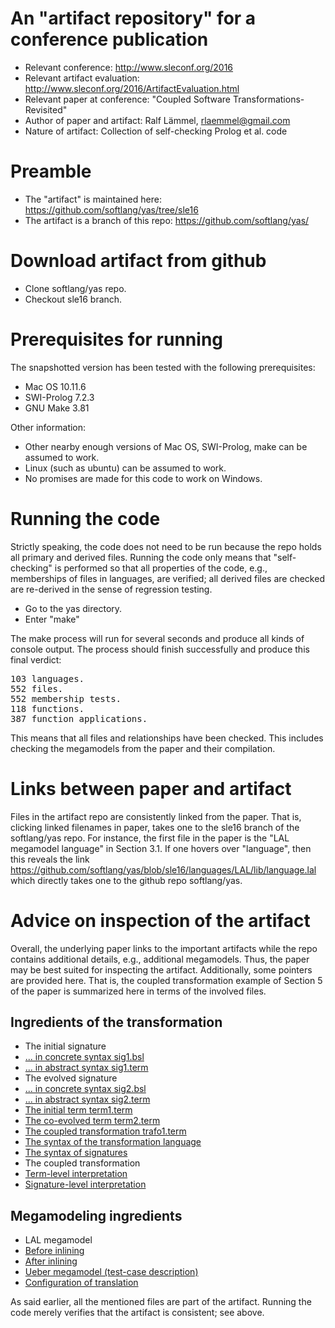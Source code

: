 # An "artifact repository" for a conference publication

* Relevant conference: http://www.sleconf.org/2016
* Relevant artifact evaluation: http://www.sleconf.org/2016/ArtifactEvaluation.html
* Relevant paper at conference: "Coupled Software Transformations-Revisited"
* Author of paper and artifact: Ralf Lämmel, rlaemmel@gmail.com
* Nature of artifact: Collection of self-checking Prolog et al. code

# Preamble

* The "artifact" is maintained here: https://github.com/softlang/yas/tree/sle16
* The artifact is a branch of this repo: https://github.com/softlang/yas/

# Download artifact from github

* Clone softlang/yas repo.
* Checkout sle16 branch.

# Prerequisites for running

The snapshotted version has been tested with the following prerequisites:

* Mac OS 10.11.6
* SWI-Prolog 7.2.3
* GNU Make 3.81

Other information:
* Other nearby enough versions of Mac OS, SWI-Prolog, make can be assumed to work.
* Linux (such as ubuntu) can be assumed to work.
* No promises are made for this code to work on Windows.

# Running the code

Strictly speaking, the code does not need to be run because the repo
holds all primary and derived files. Running the code only means that
"self-checking" is performed so that all properties of the code,
e.g., memberships of files in languages, are verified; all derived
files are checked are re-derived in the sense of regression testing.

* Go to the yas directory.
* Enter "make"

The make process will run for several seconds and produce all kinds of console output.
The process should finish successfully and produce this final verdict:

<pre>
103 languages.
552 files.
552 membership tests.
118 functions.
387 function applications.
</pre>

This means that all files and relationships have been checked.
This includes checking the megamodels from the paper and their compilation.

# Links between paper and artifact

Files in the artifact repo are consistently linked from the
paper. That is, clicking linked filenames in paper, takes one to the
sle16 branch of the softlang/yas repo. For instance, the first file in
the paper is the "LAL megamodel language" in Section 3.1. If one
hovers over "language", then this reveals the link
https://github.com/softlang/yas/blob/sle16/languages/LAL/lib/language.lal
which directly takes one to the github repo softlang/yas.

# Advice on inspection of the artifact

Overall, the underlying paper links to the important artifacts while
the repo contains additional details, e.g., additional
megamodels. Thus, the paper may be best suited for inspecting the
artifact. Additionally, some pointers are provided here. That is, the
coupled transformation example of Section 5 of the paper is summarized
here in terms of the involved files.

## Ingredients of the transformation

* The initial signature
 * [... in concrete syntax sig1.bsl](languages/BSTL/tests/sig1.bsl)
 * [... in abstract syntax sig1.term](languages/BSTL/tests/sig1.term)
* The evolved signature
 * [... in concrete syntax sig2.bsl](languages/BSTL/tests/sig2.bsl)
 * [... in abstract syntax sig2.term](languages/BSTL/tests/sig2.term)
* [The initial term term1.term](languages/BSTL/tests/term1.term)
* [The co-evolved term term2.term](languages/BSTL/tests/term2.term)
* [The coupled transformation trafo1.term](languages/BSTL/tests/trafo1.term)
* [The syntax of the transformation language](languages/BSTL/as.esl)
* [The syntax of signatures](languages/BSL/as.esl)
* The coupled transformation
 * [Term-level interpretation](languages/BSTL/bstlTerm.pro)
 * [Signature-level interpretation](languages/BSTL/bstlSig.pro)

## Megamodeling ingredients

* LAL megamodel
 * [Before inlining](languages/LAL/lib/cx/cotransformation.lal)
 * [After inlining](languages/LAL/lib/cx/cotransformation.lal2)
* [Ueber megamodel (test-case description)](languages/BSTL/tests/trafo1.ueber)
* [Configuration of translation](languages/LAL/lib/cx/cotransformation.lalconfig)

As said earlier, all the mentioned files are part of the
artifact. Running the code merely verifies that the artifact is
consistent; see above.

